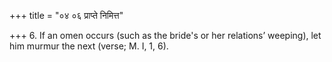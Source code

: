 +++
title = "०४ ०६ प्राप्ते निमित्त"

+++
6. If an omen occurs (such as the bride's or her relations’ weeping), let him murmur the next (verse; M. I, 1, 6).
